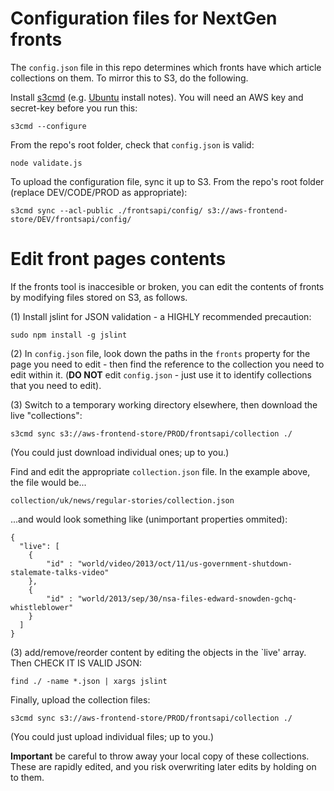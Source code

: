Configuration files for NextGen fronts
======================================

The `config.json` file in this repo determines which fronts have which article collections on them. To mirror this to S3, do the following.

Install [s3cmd](http://s3tools.org/s3cmd) (e.g. [Ubuntu](http://s3tools.org/repositories#note-deb) install notes). You will need an AWS key and secret-key before you run this:
```
s3cmd --configure
```

From the repo's root folder, check that `config.json` is valid:
```
node validate.js
```

To upload the configuration file, sync it up to S3. From the repo's root folder (replace DEV/CODE/PROD as appropriate):
```
s3cmd sync --acl-public ./frontsapi/config/ s3://aws-frontend-store/DEV/frontsapi/config/
```

Edit front pages contents
======================================

If the fronts tool is inaccesible or broken, you can edit the contents of fronts by modifying files stored on S3, as follows.

(1) Install jslint for JSON validation - a HIGHLY recommended precaution:
```
sudo npm install -g jslint
```

(2) In `config.json` file, look down the paths in the `fronts` property for the page you need to edit - then find the reference to the collection you need to edit within it. (**DO NOT** edit `config.json` - just use it to identify collections that you need to edit).

(3) Switch to a temporary working directory elsewhere, then download the live "collections":
```
s3cmd sync s3://aws-frontend-store/PROD/frontsapi/collection ./
```
(You could just download individual ones; up to you.)

Find and edit the appropriate `collection.json` file. In the example above, the file would be...
```
collection/uk/news/regular-stories/collection.json
```
...and would look something like (unimportant properties ommited):
```
{
  "live": [
    {
        "id" : "world/video/2013/oct/11/us-government-shutdown-stalemate-talks-video"
    },
    {
        "id" : "world/2013/sep/30/nsa-files-edward-snowden-gchq-whistleblower"
    }
  ]
}
```

(3) add/remove/reorder content by editing the objects in the `live' array. Then CHECK IT IS VALID JSON:
```
find ./ -name *.json | xargs jslint
```

Finally, upload the collection files:
```
s3cmd sync s3://aws-frontend-store/PROD/frontsapi/collection ./
```
(You could just upload individual files; up to you.)

**Important** be careful to throw away your local copy of these collections. These are rapidly edited, and you risk overwriting later edits by holding on to them. 